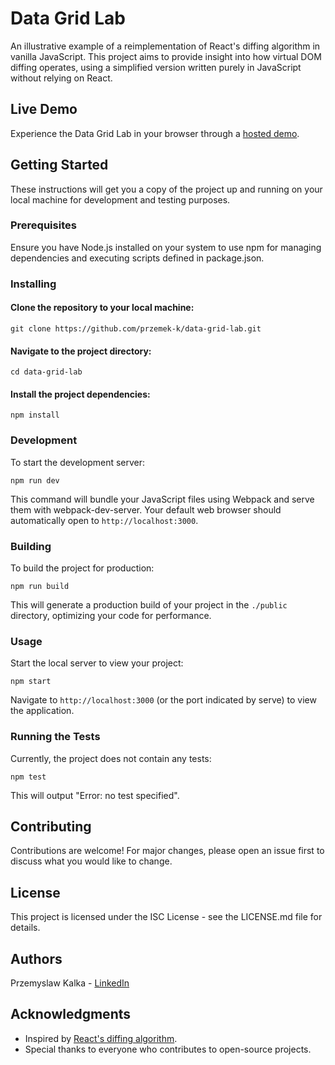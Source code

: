 # Data Grid Lab

An illustrative example of a reimplementation of React's diffing algorithm in vanilla JavaScript. This project aims to provide insight into how virtual DOM diffing operates, using a simplified version written purely in JavaScript without relying on React.

## Live Demo

Experience the Data Grid Lab in your browser through a [hosted demo](https://przemek-k.github.io/data-grid-lab/).

## Getting Started

These instructions will get you a copy of the project up and running on your local machine for development and testing purposes.

### Prerequisites

Ensure you have Node.js installed on your system to use npm for managing dependencies and executing scripts defined in package.json.

### Installing

#### Clone the repository to your local machine:

```
git clone https://github.com/przemek-k/data-grid-lab.git
```

#### Navigate to the project directory:

```
cd data-grid-lab
```

#### Install the project dependencies:

```
npm install
```

### Development

To start the development server:

```
npm run dev
```

This command will bundle your JavaScript files using Webpack and serve them with webpack-dev-server. Your default web browser should automatically open to `http://localhost:3000`.

### Building

To build the project for production:

```
npm run build
```

This will generate a production build of your project in the `./public` directory, optimizing your code for performance.

### Usage

Start the local server to view your project:

```
npm start
```

Navigate to `http://localhost:3000` (or the port indicated by serve) to view the application.

### Running the Tests

Currently, the project does not contain any tests:

```
npm test
```

This will output "Error: no test specified".

## Contributing

Contributions are welcome! For major changes, please open an issue first to discuss what you would like to change.

## License

This project is licensed under the ISC License - see the LICENSE.md file for details.

## Authors

Przemyslaw Kalka - [LinkedIn](https://www.linkedin.com/in/przemyslawkalka/en)

## Acknowledgments

- Inspired by [React's diffing algorithm](https://legacy.reactjs.org/docs/reconciliation.html).
- Special thanks to everyone who contributes to open-source projects.
